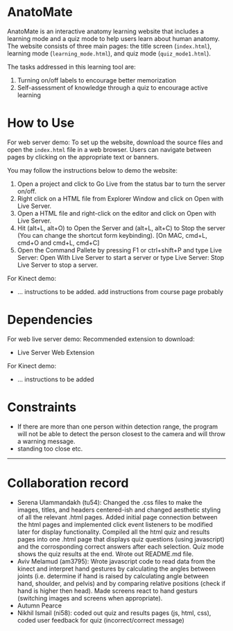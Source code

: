 # AnatoMate

AnatoMate is an interactive anatomy learning website that includes a learning mode and a quiz mode to help users learn about human anatomy. The website consists of three main pages: the title screen (<code>index.html</code>), learning mode (<code>learning_mode.html</code>), and quiz mode (<code>quiz_mode1.html</code>).

The tasks addressed in this learning tool are:
1. Turning on/off labels to encourage better memorization
2. Self-assessment of knowledge through a quiz to encourage active learning

# How to Use

For web server demo:
To set up the website, download the source files and open the <code>index.html</code> file in a web browser. Users can navigate between pages by clicking on the appropriate text or banners.

You may follow the instructions below to demo the website:

1. Open a project and click to Go Live from the status bar to turn the server on/off.
2. Right click on a HTML file from Explorer Window and click on Open with Live Server.
3. Open a HTML file and right-click on the editor and click on Open with Live Server.
4. Hit (alt+L, alt+O) to Open the Server and (alt+L, alt+C) to Stop the server (You can change the shortcut form keybinding). [On MAC, cmd+L, cmd+O and cmd+L, cmd+C]
5. Open the Command Pallete by pressing F1 or ctrl+shift+P and type Live Server: Open With Live Server to start a server or type Live Server: Stop Live Server to stop a server.

For Kinect demo:
- ... instructions to be added. add instructions from course page probably

# Dependencies

For web live server demo:
Recommended extension to download:
- Live Server Web Extension

For Kinect demo:
- ... instructions to be added

# Constraints

- If there are more than one person within detection range, the program will not be able to detect the person closest to the camera and will throw a warning message.
- standing too close etc.

---

# Collaboration record

- Serena Ulammandakh (tu54): Changed the .css files to make the images, titles, and headers centered-ish and changed aesthetic styling of all the relevant .html pages. Added initial page connection between the html pages and implemented click event listeners to be modified later for display functionality. Compiled all the html quiz and results pages into one .html page that displays quiz questions (using javascript) and the corrosponding correct answers after each selection. Quiz mode shows the quiz results at the end. Wrote out README.md file.  
- Aviv Melamud (am3795): Wrote javascript code to read data from the kinect and interpret hand gestures by calculating the angles between joints (i.e. determine if hand is raised by calculating angle between hand, shoulder, and pelvis) and by comparing relative positions (check if hand is higher then head). Made screens react to hand gesturs (switching images and screens when appropriate).
- Autumn Pearce
- Nikhil Ismail (ni58): coded out quiz and results pages (js, html, css), coded user feedback for quiz (incorrect/correct message)



